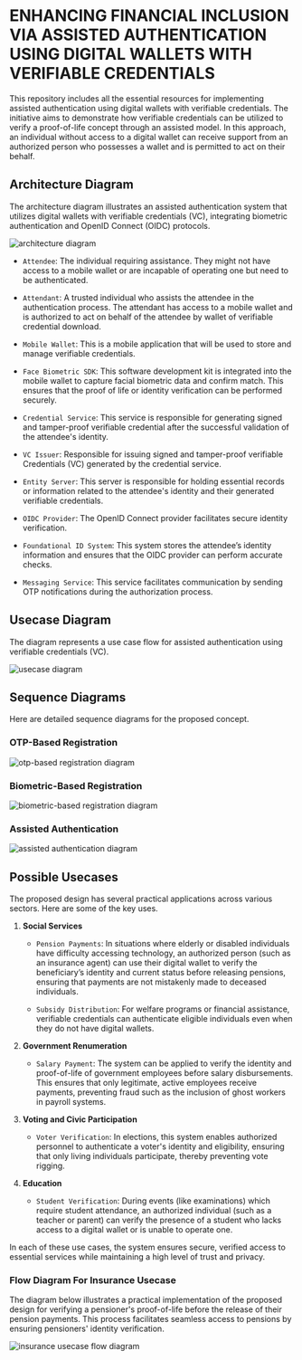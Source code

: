 # ENHANCING FINANCIAL INCLUSION VIA ASSISTED AUTHENTICATION USING DIGITAL WALLETS WITH VERIFIABLE CREDENTIALS

This repository includes all the essential resources for implementing assisted authentication using digital wallets with verifiable credentials. The initiative aims to demonstrate how verifiable credentials can be utilized to verify a proof-of-life concept through an assisted model. In this approach, an individual without access to a digital wallet can receive support from an authorized person who possesses a wallet and is permitted to act on their behalf.


## Architecture Diagram
The architecture diagram illustrates an assisted authentication system that utilizes digital wallets with verifiable credentials (VC), integrating biometric authentication and OpenID Connect (OIDC) protocols. 

![architecture diagram](images/architecture.png)


- `Attendee`: The individual requiring assistance. They might not have access to a mobile wallet or are incapable of operating one but need to be authenticated.

- `Attendant`: A trusted individual who assists the attendee in the authentication process. The attendant has access to a mobile wallet and is authorized to act on behalf of the attendee by wallet of verifiable credential download.

- `Mobile Wallet`: This is a mobile application that will be used to store and manage verifiable credentials.

- `Face Biometric SDK`: This software development kit is integrated into the mobile wallet to capture facial biometric data and confirm match. This ensures that the proof of life or identity verification can be performed securely.

- `Credential Service`: This service is responsible for generating signed and tamper-proof verifiable credential after the successful validation of the attendee's identity. 

- `VC Issuer`: Responsible for issuing signed and tamper-proof verifiable Credentials (VC) generated by the credential service.

- `Entity Server`: This server is responsible for holding essential records or information related to the attendee's identity and their generated verifiable credentials. 

- `OIDC Provider`: The OpenID Connect provider facilitates secure identity verification.

- `Foundational ID System`: This system stores the attendee’s identity information and ensures that the OIDC provider can perform accurate checks.

- `Messaging Service`: This service facilitates communication by sending OTP notifications during the authorization process.


## Usecase Diagram
The diagram represents a use case flow for assisted authentication using verifiable credentials (VC).

![usecase diagram](images/usecase.png)


## Sequence Diagrams
Here are detailed sequence diagrams for the proposed concept.

### OTP-Based Registration
![otp-based registration diagram](images/otp_registration.png)


### Biometric-Based Registration
![biometric-based registration diagram](images/biometric_registration.png)


### Assisted Authentication
![assisted authentication diagram](images/assisted.png)


## Possible Usecases
The proposed design has several practical applications across various sectors. Here are some of the key uses.

1. **Social Services**
    - `Pension Payments`: In situations where elderly or disabled individuals have difficulty accessing technology, an authorized person (such as an insurance agent) can use their digital wallet to verify the beneficiary’s identity and current status before releasing pensions, ensuring that payments are not mistakenly made to deceased individuals.

    - `Subsidy Distribution`: For welfare programs or financial assistance, verifiable credentials can authenticate eligible individuals even when they do not have digital wallets.

2. **Government Renumeration**
    - `Salary Payment`: The system can be applied to verify the identity and proof-of-life of government employees before salary disbursements. This ensures that only legitimate, active employees receive payments, preventing fraud such as the inclusion of ghost workers in payroll systems.

3. **Voting and Civic Participation**
    - `Voter Verification`: In elections, this system enables authorized personnel to authenticate a voter's identity and eligibility, ensuring that only living individuals participate, thereby preventing vote rigging.

4. **Education**
    - `Student Verification`: During events (like examinations) which require student attendance, an authorized individual (such as a teacher or parent) can verify the presence of a student who lacks access to a digital wallet or is unable to operate one.

In each of these use cases, the system ensures secure, verified access to essential services while maintaining a high level of trust and privacy.

### Flow Diagram For Insurance Usecase
The diagram below illustrates a practical implementation of the proposed design for verifying a pensioner's proof-of-life before the release of their pension payments. This process facilitates seamless access to pensions by ensuring pensioners' identity verification.

![insurance usecase flow diagram](images/insurance_flow.png)